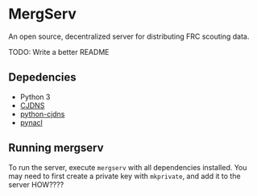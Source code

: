 # MergServ
An open source, decentralized server for distributing FRC scouting data.

TODO: Write a better README

## Depedencies
- Python 3
- [CJDNS](https://github.com/cjdelisle/cjdns)
- [python-cjdns](https://github.com/hyperboria/python-cjdns)
- [pynacl](https://github.com/pyca/pynacl)

## Running mergserv
To run the server, execute `mergserv` with all dependencies installed. You may need to first create a private key with `mkprivate`, and add it to the server HOW????
